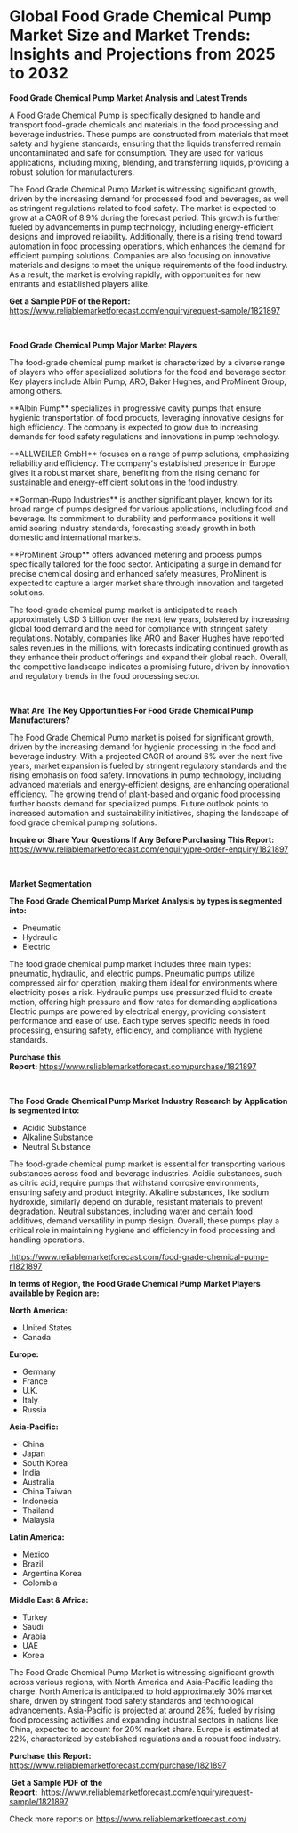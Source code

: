 <p><h1>Global Food Grade Chemical Pump Market Size and Market Trends: Insights and Projections from 2025 to 2032</h1></p><p><strong>Food Grade Chemical Pump Market Analysis and Latest Trends</strong></p>
<p><p>A Food Grade Chemical Pump is specifically designed to handle and transport food-grade chemicals and materials in the food processing and beverage industries. These pumps are constructed from materials that meet safety and hygiene standards, ensuring that the liquids transferred remain uncontaminated and safe for consumption. They are used for various applications, including mixing, blending, and transferring liquids, providing a robust solution for manufacturers.</p><p>The Food Grade Chemical Pump Market is witnessing significant growth, driven by the increasing demand for processed food and beverages, as well as stringent regulations related to food safety. The market is expected to grow at a CAGR of 8.9% during the forecast period. This growth is further fueled by advancements in pump technology, including energy-efficient designs and improved reliability. Additionally, there is a rising trend toward automation in food processing operations, which enhances the demand for efficient pumping solutions. Companies are also focusing on innovative materials and designs to meet the unique requirements of the food industry. As a result, the market is evolving rapidly, with opportunities for new entrants and established players alike.</p></p>
<p><strong>Get a Sample PDF of the Report:&nbsp;</strong> <a href="https://www.reliablemarketforecast.com/enquiry/request-sample/1821897?utm_campaign=1888&utm_medium=2&utm_source=Github&utm_content=ia&utm_term=27022025&utm_id=food-grade-chemical-pump">https://www.reliablemarketforecast.com/enquiry/request-sample/1821897</a></p>
<p>&nbsp;</p>
<p><strong>Food Grade Chemical Pump Major Market Players</strong></p>
<p><p>The food-grade chemical pump market is characterized by a diverse range of players who offer specialized solutions for the food and beverage sector. Key players include Albin Pump, ARO, Baker Hughes, and ProMinent Group, among others.</p><p>**Albin Pump** specializes in progressive cavity pumps that ensure hygienic transportation of food products, leveraging innovative designs for high efficiency. The company is expected to grow due to increasing demands for food safety regulations and innovations in pump technology.</p><p>**ALLWEILER GmbH** focuses on a range of pump solutions, emphasizing reliability and efficiency. The company's established presence in Europe gives it a robust market share, benefiting from the rising demand for sustainable and energy-efficient solutions in the food industry.</p><p>**Gorman-Rupp Industries** is another significant player, known for its broad range of pumps designed for various applications, including food and beverage. Its commitment to durability and performance positions it well amid soaring industry standards, forecasting steady growth in both domestic and international markets.</p><p>**ProMinent Group** offers advanced metering and process pumps specifically tailored for the food sector. Anticipating a surge in demand for precise chemical dosing and enhanced safety measures, ProMinent is expected to capture a larger market share through innovation and targeted solutions.</p><p>The food-grade chemical pump market is anticipated to reach approximately USD 3 billion over the next few years, bolstered by increasing global food demand and the need for compliance with stringent safety regulations. Notably, companies like ARO and Baker Hughes have reported sales revenues in the millions, with forecasts indicating continued growth as they enhance their product offerings and expand their global reach. Overall, the competitive landscape indicates a promising future, driven by innovation and regulatory trends in the food processing sector.</p></p>
<p>&nbsp;</p>
<p><strong>What Are The Key Opportunities For Food Grade Chemical Pump Manufacturers?</strong></p>
<p><p>The Food Grade Chemical Pump market is poised for significant growth, driven by the increasing demand for hygienic processing in the food and beverage industry. With a projected CAGR of around 6% over the next five years, market expansion is fueled by stringent regulatory standards and the rising emphasis on food safety. Innovations in pump technology, including advanced materials and energy-efficient designs, are enhancing operational efficiency. The growing trend of plant-based and organic food processing further boosts demand for specialized pumps. Future outlook points to increased automation and sustainability initiatives, shaping the landscape of food grade chemical pumping solutions.</p></p>
<p><strong>Inquire or Share Your Questions If Any Before Purchasing This Report:</strong> <a href="https://www.reliablemarketforecast.com/enquiry/pre-order-enquiry/1821897?utm_campaign=1888&utm_medium=2&utm_source=Github&utm_content=ia&utm_term=27022025&utm_id=food-grade-chemical-pump">https://www.reliablemarketforecast.com/enquiry/pre-order-enquiry/1821897</a></p>
<p>&nbsp;</p>
<p><strong>Market Segmentation</strong></p>
<p><strong>The Food Grade Chemical Pump Market Analysis by types is segmented into:</strong></p>
<p><ul><li>Pneumatic</li><li>Hydraulic</li><li>Electric</li></ul></p>
<p><p>The food grade chemical pump market includes three main types: pneumatic, hydraulic, and electric pumps. Pneumatic pumps utilize compressed air for operation, making them ideal for environments where electricity poses a risk. Hydraulic pumps use pressurized fluid to create motion, offering high pressure and flow rates for demanding applications. Electric pumps are powered by electrical energy, providing consistent performance and ease of use. Each type serves specific needs in food processing, ensuring safety, efficiency, and compliance with hygiene standards.</p></p>
<p><strong>Purchase this Report:&nbsp;</strong><a href="https://www.reliablemarketforecast.com/purchase/1821897?utm_campaign=1888&utm_medium=2&utm_source=Github&utm_content=ia&utm_term=27022025&utm_id=food-grade-chemical-pump">https://www.reliablemarketforecast.com/purchase/1821897</a></p>
<p>&nbsp;</p>
<p><strong>The Food Grade Chemical Pump Market Industry Research by Application is segmented into:</strong></p>
<p><ul><li>Acidic Substance</li><li>Alkaline Substance</li><li>Neutral Substance</li></ul></p>
<p><p>The food-grade chemical pump market is essential for transporting various substances across food and beverage industries. Acidic substances, such as citric acid, require pumps that withstand corrosive environments, ensuring safety and product integrity. Alkaline substances, like sodium hydroxide, similarly depend on durable, resistant materials to prevent degradation. Neutral substances, including water and certain food additives, demand versatility in pump design. Overall, these pumps play a critical role in maintaining hygiene and efficiency in food processing and handling operations.</p></p>
<p><a href="https://www.reliablemarketforecast.com/food-grade-chemical-pump-r1821897?utm_campaign=1888&utm_medium=2&utm_source=Github&utm_content=ia&utm_term=27022025&utm_id=food-grade-chemical-pump">&nbsp;https://www.reliablemarketforecast.com/food-grade-chemical-pump-r1821897</a></p>
<p><strong>In terms of Region, the Food Grade Chemical Pump Market Players available by Region are:</strong></p>
<p>
    <p> <strong> North America: </strong>
        <ul>
            <li>United States</li>
            <li>Canada</li>
        </ul>
        </p> 
    <p> <strong> Europe: </strong>
        <ul>
            <li>Germany</li>
            <li>France</li>
            <li>U.K.</li>
            <li>Italy</li>
            <li>Russia</li>
        </ul>
        </p> 
    <p> <strong> Asia-Pacific: </strong>
        <ul>
            <li>China</li>
            <li>Japan</li>
            <li>South Korea</li>
            <li>India</li>
            <li>Australia</li>
            <li>China Taiwan</li>
            <li>Indonesia</li>
            <li>Thailand</li>
            <li>Malaysia</li>
        </ul>
        </p> 
    <p> <strong> Latin America: </strong>
        <ul>
            <li>Mexico</li>
            <li>Brazil</li>
            <li>Argentina Korea</li>
            <li>Colombia</li>
        </ul>
        </p> 
    <p> <strong> Middle East & Africa: </strong>
        <ul>
            <li>Turkey</li>
            <li>Saudi</li>
            <li>Arabia</li>
            <li>UAE</li>
            <li>Korea</li>
        </ul>
    </p>
    </p>
<p><p>The Food Grade Chemical Pump Market is witnessing significant growth across various regions, with North America and Asia-Pacific leading the charge. North America is anticipated to hold approximately 30% market share, driven by stringent food safety standards and technological advancements. Asia-Pacific is projected at around 28%, fueled by rising food processing activities and expanding industrial sectors in nations like China, expected to account for 20% market share. Europe is estimated at 22%, characterized by established regulations and a robust food industry.</p></p>
<p><strong>Purchase this Report: </strong><a href="https://www.reliablemarketforecast.com/purchase/1821897?utm_campaign=1888&utm_medium=2&utm_source=Github&utm_content=ia&utm_term=27022025&utm_id=food-grade-chemical-pump">https://www.reliablemarketforecast.com/purchase/1821897</a></p>
<p>&nbsp;<strong>Get a Sample PDF of the Report:&nbsp;&nbsp;</strong><a href="https://www.reliablemarketforecast.com/enquiry/request-sample/1821897?utm_campaign=1888&utm_medium=2&utm_source=Github&utm_content=ia&utm_term=27022025&utm_id=food-grade-chemical-pump">https://www.reliablemarketforecast.com/enquiry/request-sample/1821897</a></p>
<p><strong></strong></p>
<p>Check more reports on <a href="https://www.reliablemarketforecast.com/?utm_campaign=1888&utm_medium=2&utm_source=Github&utm_content=ia&utm_term=27022025&utm_id=food-grade-chemical-pump">https://www.reliablemarketforecast.com/</a></p>